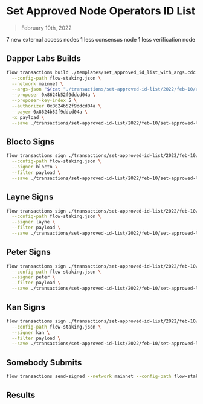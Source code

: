 # Set Approved Node Operators ID List

> February 10th, 2022

7 new external access nodes
1 less consensus node
1 less verification node


## Dapper Labs Builds

```sh
flow transactions build ./templates/set_approved_id_list_with_args.cdc \
  --config-path flow-staking.json \
  --network mainnet \
  --args-json "$(cat "./transactions/set-approved-id-list/2022/feb-10/arguments.json")" \
  --proposer 0x8624b52f9ddcd04a \
  --proposer-key-index 5 \
  --authorizer 0x8624b52f9ddcd04a \
  --payer 0x8624b52f9ddcd04a \
  -x payload \
  --save ./transactions/set-approved-id-list/2022/feb-10/set-approved-list-feb-10-unsigned.rlp
```

## Blocto Signs

```sh
flow transactions sign ./transactions/set-approved-id-list/2022/feb-10/set-approved-list-feb-10-unsigned.rlp \
  --config-path flow-staking.json \
  --signer blocto \
  --filter payload \
  --save ./transactions/set-approved-id-list/2022/feb-10/set-approved-list-feb-10-sig-1.rlp
```

## Layne Signs

```sh
flow transactions sign ./transactions/set-approved-id-list/2022/feb-10/set-approved-list-feb-10-sig-1.rlp \
  --config-path flow-staking.json \
  --signer layne \
  --filter payload \
  --save ./transactions/set-approved-id-list/2022/feb-10/set-approved-list-feb-10-sig-2.rlp
```

## Peter Signs

```sh
flow transactions sign ./transactions/set-approved-id-list/2022/feb-10/set-approved-list-feb-10-sig-2.rlp \
  --config-path flow-staking.json \
  --signer peter \
  --filter payload \
  --save ./transactions/set-approved-id-list/2022/feb-10/set-approved-list-feb-10-sig-3.rlp
```

## Kan Signs

```sh
flow transactions sign ./transactions/set-approved-id-list/2022/feb-10/set-approved-list-feb-10-sig-3.rlp \
  --config-path flow-staking.json \
  --signer kan \
  --filter payload \
  --save ./transactions/set-approved-id-list/2022/feb-10/set-approved-list-feb-10-sig-complete.rlp
```


## Somebody Submits

```sh
flow transactions send-signed --network mainnet --config-path flow-staking.json ./transactions/set-approved-id-list/2022/feb-10/set-approved-list-feb-10-sig-complete.rlp
```

## Results


